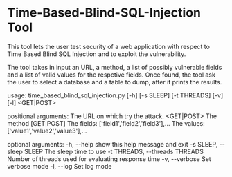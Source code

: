 # Time-Based-Blind-SQL-Injection Tool

This tool lets the user test security of a web application with respect to Time Based Blind SQL Injection and to exploit the vulnerability.

The tool takes in input an URL, a method, a list of possibly vulnerable fields and a list of valid values for the respctive fields.
Once found, the tool ask the user to select a database and a table to dump, after it prints the results.

usage: time_based_blind_sql_injection.py [-h] [-s SLEEP] [-t THREADS] [-v] [-l] <url> <GET|POST> <fields> <values>

positional arguments:
   <url>                 The URL on which try the attack.
   <GET|POST>            The method [GET|POST]
   <fields>              The fields: ['field1','field2','field3'],...
   <values>              The values: ['value1','value2','value3'],...

optional arguments:
  -h, --help            show this help message and exit
  -s SLEEP, --sleep SLEEP
                        The sleep time to use
  -t THREADS, --threads THREADS
                        Number of threads used for evaluating response time
  -v, --verbose         Set verbose mode
  -l, --log             Set log mode
